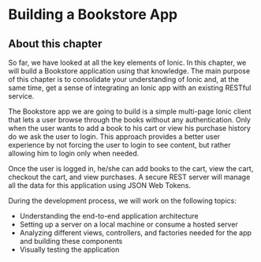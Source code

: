 # Building a Bookstore App

## About this chapter

So far, we have looked at all the key elements of Ionic. In this chapter, we will build a Bookstore application using that knowledge. The main purpose of this chapter is to consolidate your understanding of Ionic and, at the same time, get a sense of integrating an Ionic app with an existing RESTful service.

The Bookstore app we are going to build is a simple multi-page Ionic client that lets a user browse through the books without any authentication. Only when the user wants to add a book to his cart or view his purchase history do we ask the user to login. This approach provides a better user experience by not forcing the user to login to see content, but rather allowing him to login only when needed. 

Once the user is logged in, he/she can add books to the cart, view the cart, checkout the cart, and view purchases. A secure REST server will manage all the data for this application using JSON Web Tokens.

During the development process, we will work on the following topics:
 * Understanding the end-to-end application architecture
 * Setting up a server on a local machine or consume a hosted server
 * Analyzing different views, controllers, and factories needed for the app and
building these components
 * Visually testing the application

